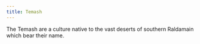 ```yaml
---
title: Temash
---
```


The Temash are a culture native to the vast deserts of southern Raldamain which bear their name. 

